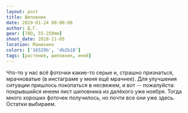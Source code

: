 ```yaml
---
layout: post
title: Шиповник
date: 2019-01-24 00:00:00
author: Д.Г.
gear: [70D, 55-250mm]
shoot_date: 2018-11-05
location: Манихино
colors: ['16529b', '4b2b18']
tags: [растения, шиповник, иней]
---
```

Что-то у нас всё фоточки какие-то серые и, страшно признаться, мрачноватые (в инстаграме у меня ещё мрачнее). Для улучшения ситуации пришлось покопаться в несвежем, и вот -- пожалуйста: покрывшийся инеем лист шиповника из далёкого уже ноября. Тогда много хороших фоточек получилось, но почти все они уже здесь. Остатки выбираем.
